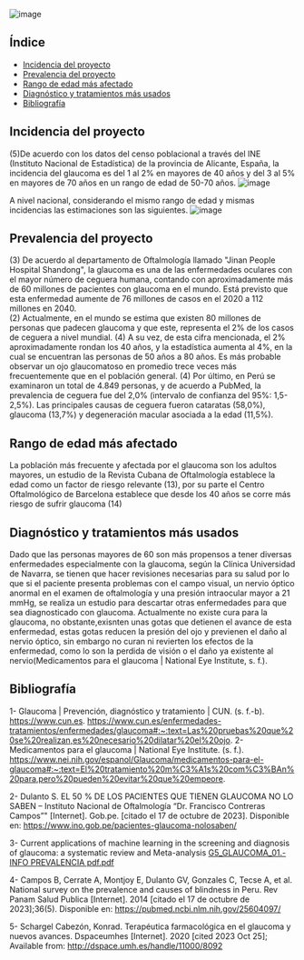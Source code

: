 
![image](https://github.com/Arianadextre/PROYECTO-DE-FUNBIO-1/assets/143019386/3b73991d-8366-405d-a14c-b7c28dfd5661)


## Índice
- [Incidencia del proyecto](#Incidencia-del-proyecto)
- [Prevalencia del proyecto](#Prevalencia-del-proyecto)
- [Rango de edad más afectado](#Rango-de-edad-más-afectado)
- [Diagnóstico y tratamientos más usados](#Diagnóstico-y-tratamientos-más-usados)
- [Bibliografía](#Bibliografía)

## Incidencia del proyecto
(5)De acuerdo con los datos del censo poblacional a través del INE (Instituto Nacional de Estadística) de la provincia de Alicante, España, la incidencia del glaucoma es del 1 al 2% en mayores de 40 años y del 3 al 5% en mayores de 70 años en un rango de edad de 50-70 años.
![image](https://github.com/Arianadextre/PROYECTO-DE-FUNBIO-1/assets/143019345/137b2d8d-38bb-4f31-aeca-86881fa0ddad)

A nivel nacional, considerando el mismo rango de edad y mismas incidencias las estimaciones son las siguientes.
![image](https://github.com/Arianadextre/PROYECTO-DE-FUNBIO-1/assets/143019345/e6e28ee3-adac-4d37-9753-829689920e8a)


## Prevalencia del proyecto
(3) De acuerdo al departamento de Oftalmología llamado "Jinan People Hospital Shandong", la glaucoma es una de las enfermedades oculares con el mayor número de ceguera humana, contando con aproximadamente más de 60 millones de pacientes con glaucoma en el mundo. Está previsto que esta enfermedad aumente de 76 millones de casos en el 2020 a 112 millones en 2040.  
(2) Actualmente, en el mundo se estima que existen 80 millones de personas que padecen glaucoma y que este, representa el 2% de los casos de ceguera a nivel mundial. (4) A su vez, de esta cifra mencionada, el 2% aproximadamente rondan los 40 años, y la estadística aumenta al 4%, en la cual se encuentran las personas de 50 años a 80 años.
Es más probable observar un ojo glaucomatoso en promedio trece veces más frecuentemente que en el población general.
(4) Por último, en Perú se examinaron un total de 4.849 personas, y de acuerdo a PubMed, la prevalencia de ceguera fue del 2,0% (intervalo de confianza del 95%: 1,5-2,5%). Las principales causas de ceguera fueron cataratas (58,0%), glaucoma (13,7%) y degeneración macular asociada a la edad (11,5%).

## Rango de edad más afectado
La población más frecuente y afectada por el glaucoma son los adultos mayores, un estudio de la Revista Cubana de Oftalmología establece la edad como un factor de riesgo relevante (13), por su parte el Centro Oftalmológico de Barcelona establece que desde los 40 años se corre más riesgo de sufrir glaucoma (14)

## Diagnóstico y tratamientos más usados
Dado que las personas mayores de 60 son más propensos a tener diversas enfermedades especialmente con la glaucoma, según la Clínica Universidad de Navarra, se tienen que hacer revisiones necesarias para su salud por lo que si el paciente presenta problemas con el campo visual, un nervio óptico anormal en el examen de oftalmología y una presión intraocular mayor a 21 mmHg, se realiza un estudio para descartar otras enfermedades para que sea diagnosticado con glaucoma.
Actualmente no existe cura para la glaucoma, no obstante,exisnten unas gotas que detienen el avance de esta enfermedad, estas gotas reducen la presión del ojo y previenen el daño al nervio óptico, sin embargo no curan ni revierten los efectos de la enfermedad, como lo son la perdida de visión o el daño ya existente al nervio(Medicamentos para el glaucoma | National Eye Institute, s. f.).
## Bibliografía
1- Glaucoma | Prevención, diagnóstico y tratamiento | CUN. (s. f.-b). https://www.cun.es. https://www.cun.es/enfermedades-tratamientos/enfermedades/glaucoma#:~:text=Las%20pruebas%20que%20se%20realizan,es%20necesario%20dilatar%20el%20ojo.
2- Medicamentos para el glaucoma | National Eye Institute. (s. f.). https://www.nei.nih.gov/espanol/Glaucoma/medicamentos-para-el-glaucoma#:~:text=El%20tratamiento%20m%C3%A1s%20com%C3%BAn%20para,pero%20pueden%20evitar%20que%20empeore.

2- Dulanto S. EL 50 % DE LOS PACIENTES QUE TIENEN GLAUCOMA NO LO SABEN – Instituto Nacional de Oftalmología “Dr. Francisco Contreras Campos”" [Internet]. Gob.pe. [citado el 17 de octubre de 2023]. Disponible en: https://www.ino.gob.pe/pacientes-glaucoma-nolosaben/

3- Current applications of machine learning in the screening and diagnosis of glaucoma: a systematic review and Meta-analysis
[G5_GLAUCOMA_01.- INFO PREVALENCIA pdf.pdf](https://github.com/Arianadextre/PROYECTO-DE-FUNBIO-1/files/13161487/G5_GLAUCOMA_01.-.INFO.PREVALENCIA.pdf.pdf)

4- Campos B, Cerrate A, Montjoy E, Dulanto GV, Gonzales C, Tecse A, et al. National survey on the prevalence and causes of blindness in Peru. Rev Panam Salud Publica [Internet]. 2014 [citado el 17 de octubre de 2023];36(5). Disponible en: https://pubmed.ncbi.nlm.nih.gov/25604097/

5- Schargel Cabezón, Konrad. Terapéutica farmacológica en el glaucoma y nuevos avances. Dspaceumhes [Internet]. 2020 [cited 2023 Oct 25]; Available from: http://dspace.umh.es/handle/11000/8092 ‌

